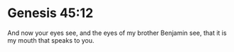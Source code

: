 # Genesis 45:12

And now your eyes see, and the eyes of my brother Benjamin see, that it is my mouth that speaks to you.
